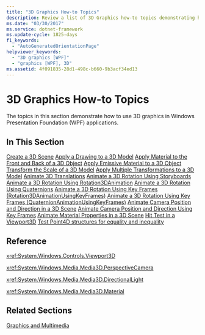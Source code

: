 ```yaml
---
title: "3D Graphics How-to Topics"
description: Review a list of 3D Graphics how-to topics demonstrating how to use 3D graphics in Windows Presentation Foundation (WPF) applications.
ms.date: "03/30/2017"
ms.service: dotnet-framework
ms.update-cycle: 1825-days
f1_keywords:
  - "AutoGeneratedOrientationPage"
helpviewer_keywords:
  - "3D graphics [WPF]"
  - "graphics [WPF], 3D"
ms.assetid: 4f091835-28d1-498c-b660-9b3acf34ed13
---
```

# 3D Graphics How-to Topics

The topics in this section demonstrate how to use 3D graphics in Windows Presentation Foundation (WPF) applications.

## In This Section

[Create a 3D Scene](how-to-create-a-3-d-scene.md)
[Apply a Drawing to a 3D Model](how-to-apply-a-drawing-to-a-3-d-model.md)
[Apply Material to the Front and Back of a 3D Object](how-to-apply-material-to-the-front-and-back-of-a-3-d-object.md)
[Apply Emissive Material to a 3D Object](how-to-apply-emissive-material-to-a-3-d-object.md)
[Transform the Scale of a 3D Model](how-to-transform-the-scale-of-a-3-d-model.md)
[Apply Multiple Transformations to a 3D Model](how-to-apply-multiple-transformations-to-a-3-d-model.md)
[Animate 3D Translations](how-to-animate-3-d-translations.md)
[Animate a 3D Rotation Using Storyboards](how-to-animate-a-3-d-rotation-using-storyboards.md)
[Animate a 3D Rotation Using Rotation3DAnimation](how-to-animate-a-3-d-rotation-using-rotation3danimation.md)
[Animate a 3D Rotation Using Quaternions](how-to-animate-a-3-d-rotation-using-quaternions.md)
[Animate a 3D Rotation Using Key Frames (Rotation3DAnimationUsingKeyFrames)](how-to-animate-a-3-d-rotation-using-key-frames.md)
[Animate a 3D Rotation Using Key Frames (QuaternionAnimationUsingKeyFrames)](animate-a-3-d-rotation-quaternionanimationusingkeyframes.md)
[Animate Camera Position and Direction in a 3D Scene](how-to-animate-camera-position-and-direction-in-a-3d-scene.md)
[Animate Camera Position and Direction Using Key Frames](how-to-animate-camera-position-and-direction-using-key-frames.md)
[Animate Material Properties in a 3D Scene](how-to-animate-material-properties-in-a-3-d-scene.md)
[Hit Test in a Viewport3D](how-to-hit-test-in-a-viewport3d.md)
[Test Point4D structures for equality and inequality](how-to-test-point4d-structures-for-equality-and-inequality.md)

## Reference

<xref:System.Windows.Controls.Viewport3D>

<xref:System.Windows.Media.Media3D.PerspectiveCamera>

<xref:System.Windows.Media.Media3D.DirectionalLight>

<xref:System.Windows.Media.Media3D.Material>

## Related Sections

[Graphics and Multimedia](index.md)
